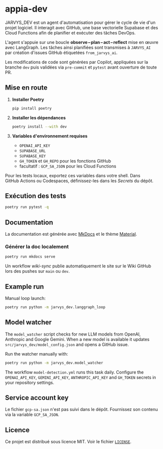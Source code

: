 # appia-dev

JARVYS_DEV est un agent d'automatisation pour gérer le cycle de vie d'un
projet logiciel. Il interagit avec GitHub, une base vectorielle Supabase et des
Cloud Functions afin de planifier et exécuter des tâches DevOps.

L'agent s'appuie sur une boucle **observe – plan – act – reflect** mise en
œuvre avec LangGraph. Les tâches ainsi planifiées sont transmises à
`JARVYS_AI` par création d'issues GitHub étiquetées `from_jarvys_ai`.

Les modifications de code sont générées par Copilot, appliquées sur la branche
`dev` puis validées via `pre-commit` et `pytest` avant ouverture de toute PR.

## Mise en route

1. **Installer Poetry**

   ```bash
   pip install poetry
   ```

2. **Installer les dépendances**

   ```bash
   poetry install --with dev
   ```

3. **Variables d'environnement requises**
   - `OPENAI_API_KEY`
   - `SUPABASE_URL`
   - `SUPABASE_KEY`
   - `GH_TOKEN` et `GH_REPO` pour les fonctions GitHub
   - facultatif : `GCP_SA_JSON` pour les Cloud Functions

Pour les tests locaux, exportez ces variables dans votre shell.
Dans GitHub Actions ou Codespaces, définissez-les dans les _Secrets_ du dépôt.

## Exécution des tests

```bash
poetry run pytest -q
```

## Documentation

La documentation est générée avec [MkDocs](https://www.mkdocs.org/)
et le thème [Material](https://squidfunk.github.io/mkdocs-material/).

### Générer la doc localement

```bash
poetry run mkdocs serve
```

Un workflow _wiki-sync_ publie automatiquement le site sur le Wiki
GitHub lors des pushes sur `main` ou `dev`.

## Example run

Manual loop launch:

```bash
poetry run python -m jarvys_dev.langgraph_loop
```

## Model watcher

The `model_watcher` script checks for new LLM models from OpenAI, Anthropic and
Google Gemini. When a new model is available it updates
`src/jarvys_dev/model_config.json` and opens a GitHub issue.

Run the watcher manually with:

```bash
poetry run python -m jarvys_dev.model_watcher
```

The workflow `model-detection.yml` runs this task daily.
Configure the `OPENAI_API_KEY`, `GEMINI_API_KEY`, `ANTHROPIC_API_KEY` and
`GH_TOKEN` secrets in your repository settings.

## Service account key

Le fichier `gcp-sa.json` n'est pas suivi dans le dépôt.
Fournissez son contenu via la variable `GCP_SA_JSON`.

## Licence

Ce projet est distribué sous licence MIT. Voir le fichier [`LICENSE`](LICENSE).
